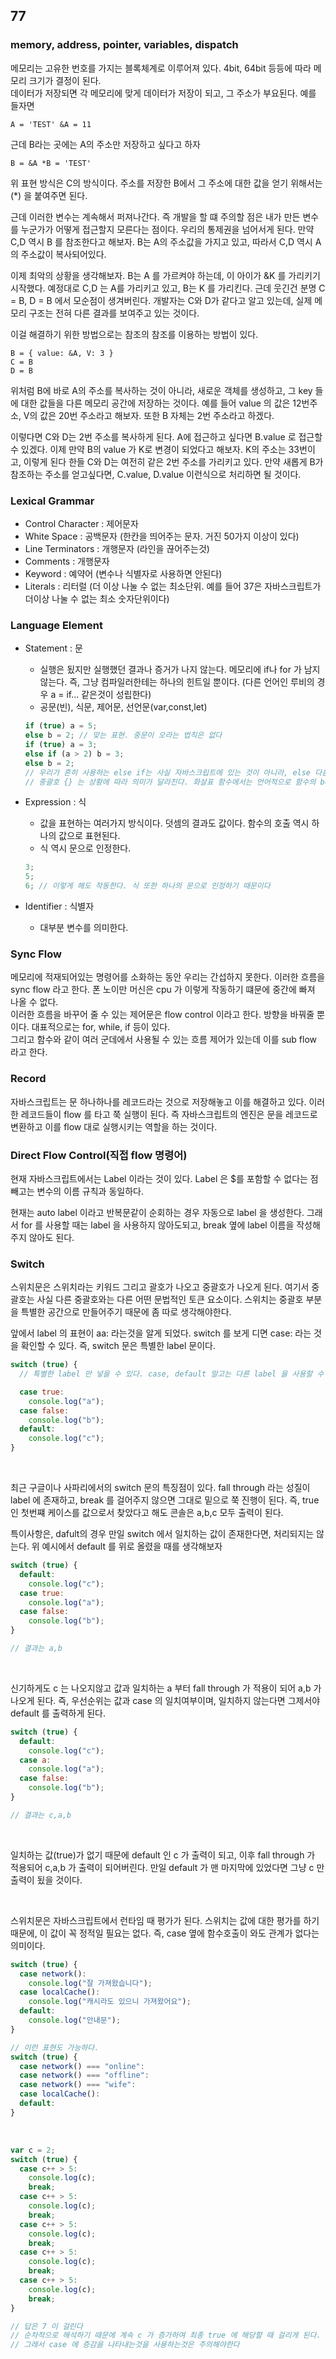 ## 77

### memory, address, pointer, variables, dispatch

메모리는 고유한 번호를 가지는 블록체계로 이루어져 있다. 4bit, 64bit 등등에 따라 메모리 크기가 결정이 된다.
<br />
데이터가 저장되면 각 메모리에 맞게 데이터가 저장이 되고, 그 주소가 부요된다. 예를 들자면

```
A = 'TEST' &A = 11
```

근데 B라는 곳에는 A의 주소만 저장하고 싶다고 하자

```
B = &A *B = 'TEST'
```

위 표현 방식은 C의 방식이다. 주소를 저장한 B에서 그 주소에 대한 값을 얻기 위해서는 (\*) 을 붙여주면 된다.
<br />

근데 이러한 변수는 계속해서 퍼져나간다. 즉 개발을 할 떄 주의할 점은 내가 만든 변수를 누군가가 어떻게 접근할지 모른다는 점이다. 우리의 통제권을 넘어서게 된다. 만약 C,D 역시 B 를 참조한다고 해보자. B는 A의 주소값을 가지고 있고, 따라서 C,D 역시 A의 주소값이 복사되어있다.
<br />

이제 최악의 상황을 생각해보자. B는 A 를 가르켜야 하는데, 이 아이가 &K 를 가리키기 시작했다. 예정대로 C,D 는 A를 가리키고 있고, B는 K 를 가리킨다. 근데 웃긴건 분명 C = B, D = B 에서 모순점이 생겨버린다. 개발자는 C와 D가 같다고 알고 있는데, 실제 메모리 구조는 전혀 다른 결과를 보여주고 있는 것이다.
<br />

이걸 해결하기 위한 방법으로는 참조의 참조를 이용하는 방법이 있다.

```
B = { value: &A, V: 3 }
C = B
D = B

```

위처럼 B에 바로 A의 주소를 복사하는 것이 아니라, 새로운 객체를 생성하고, 그 key 들에 대한 값들을 다른 메모리 공간에 저장하는 것이다. 예를 들어 value 의 값은 12번주소, V의 값은 20번 주소라고 해보자. 또한 B 자체는 2번 주소라고 하겠다.
<br />

이렇다면 C와 D는 2번 주소를 복사하게 된다. A에 접근하고 싶다면 B.value 로 접근할 수 있겠다. 이제 만약 B의 value 가 K로 변경이 되었다고 해보자. K의 주소는 33번이고, 이렇게 된다 한들 C와 D는 여전히 같은 2번 주소를 가리키고 있다. 만약 새롭게 B가 참조하는 주소를 얻고싶다면, C.value, D.value 이런식으로 처리하면 될 것이다.
<br />

### Lexical Grammar

- Control Character : 제어문자
- White Space : 공백문자 (한칸을 띄어주는 문자. 거진 50가지 이상이 있다)
- Line Terminators : 개행문자 (라인을 끊어주는것)
- Comments : 개행문자
- Keyword : 예약어 (변수나 식별자로 사용하면 안된다)
- Literals : 리터럴 (더 이상 나눌 수 없는 최소단위. 예를 들어 37은 자바스크립트가 더이상 나눌 수 없는 최소 숫자단위이다)

### Language Element

- Statement : 문

  - 실행은 됬지만 실행했던 결과나 증거가 나지 않는다. 메모리에 if나 for 가 남지 않는다. 즉, 그냥 컴파일러한테는 하나의 힌트일 뿐이다. (다른 언어인 루비의 경우 a = if... 같은것이 성립한다)
  - 공문(빈), 식문, 제어문, 선언문(var,const,let)

  ```js
  if (true) a = 5;
  else b = 2; // 맞는 표현. 중문이 오라는 법칙은 없다
  if (true) a = 3;
  else if (a > 2) b = 3;
  else b = 2;
  // 우리가 흔히 사용하는 else if는 사실 자바스크립트에 있는 것이 아니라, else 다음 문에 if 문이 오는것 뿐이다.
  // 중괄호 {} 는 상황에 따라 의미가 달라진다. 화살표 함수에서는 언어적으로 함수의 body 를 우선시하여 의미한다
  ```

- Expression : 식

  - 값을 표현하는 여러가지 방식이다. 덧셈의 결과도 값이다. 함수의 호출 역시 하나의 값으로 표현된다.
  - 식 역시 문으로 인정한다.

  ```js
  3;
  5;
  6; // 이렇게 해도 작동한다. 식 또한 하나의 문으로 인정하기 때문이다
  ```

- Identifier : 식별자
  - 대부분 변수를 의미한다.

### Sync Flow

메모리에 적재되어있는 명령어를 소화하는 동안 우리는 간섭하지 못한다. 이러한 흐름을 sync flow 라고 한다. 폰 노이만 머신은 cpu 가 이렇게 작동하기 떄문에 중간에 빠져 나올 수 없다.
<br />
이러한 흐름을 바꾸어 줄 수 있는 제어문은 flow control 이라고 한다. 방향을 바꿔줄 뿐이다. 대표적으로는 for, while, if 등이 있다.
<br />
그리고 함수와 같이 여러 군데에서 사용될 수 있는 흐름 제어가 있는데 이를 sub flow 라고 한다.

### Record

자바스크립트는 문 하나하나를 레코드라는 것으로 저장해놓고 이를 해결하고 있다. 이러한 레코드들이 flow 를 타고 쭉 실행이 된다. 즉 자바스크립트의 엔진은 문을 레코드로 변환하고 이를 flow 대로 실행시키는 역할을 하는 것이다.

### Direct Flow Control(직접 flow 명령어)

현재 자바스크립트에서는 Label 이라는 것이 있다. Label 은 $를 포함할 수 없다는 점 빼고는 변수의 이름 규칙과 동일하다.
<br />

현재는 auto label 이라고 반복문같이 순회하는 경우 자동으로 label 을 생성한다. 그래서 for 를 사용할 때는 label 을 사용하지 않아도되고, break 옆에 label 이름을 작성해주지 않아도 된다.

### Switch

스위치문은 스위치라는 키워드 그리고 괄호가 나오고 중괄호가 나오게 된다. 여기서 중괄호는 사실 다른 중괄호와는 다른 어떤 문법적인 토큰 요소이다. 스위치는 중괄호 부분을 특별한 공간으로 만들어주기 때문에 좀 따로 생각해야한다.
<br />

앞에서 label 의 표현이 aa: 라는것을 알게 되었다. switch 를 보게 디면 case: 라는 것을 확인할 수 있다. 즉, switch 문은 특별한 label 문이다.
<br />

```js
switch (true) {
  // 특별한 label 만 넣을 수 있다. case, default 말고는 다른 label 을 사용할 수 없다.

  case true:
    console.log("a");
  case false:
    console.log("b");
  default:
    console.log("c");
}
```

<br />

최근 구글이나 사파리에서의 switch 문의 특징점이 있다. fall through 라는 성질이 label 에 존재하고, break 를 걸어주지 않으면 그대로 밑으로 쭉 진행이 된다. 즉, true 인 첫번쨰 케이스를 값으로서 찾았다고 해도 콘솔은 a,b,c 모두 출력이 된다. <br />

특이사항은, dafult의 경우 만일 switch 에서 일치하는 값이 존재한다면, 처리되지는 않는다. 위 예시에서 default 를 위로 올렸을 때를 생각해보자
<br />

```js
switch (true) {
  default:
    console.log("c");
  case true:
    console.log("a");
  case false:
    console.log("b");
}

// 결과는 a,b
```

<br />

신기하게도 c 는 나오지않고 값과 일치하는 a 부터 fall through 가 적용이 되어 a,b 가 나오게 된다. 즉, 우선순위는 값과 case 의 일치여부이며, 일치하지 않는다면 그제서야 default 를 출력하게 된다.
<br />

```js
switch (true) {
  default:
    console.log("c");
  case a:
    console.log("a");
  case false:
    console.log("b");
}

// 결과는 c,a,b
```

<br />

일치하는 값(true)가 없기 때문에 default 인 c 가 출력이 되고, 이후 fall through 가 적용되어 c,a,b 가 출력이 되어버린다. 만일 default 가 맨 마지막에 있었다면 그냥 c 만 출력이 됬을 것이다.

<br />

스위치문은 자바스크립트에서 런타임 때 평가가 된다. 스위치는 값에 대한 평가를 하기 때문에, 이 값이 꼭 정적일 필요는 없다. 즉, case 옆에 함수호출이 와도 관계가 없다는 의미이다.
<br />

```js
switch (true) {
  case network():
    console.log("잘 가져왔습니다");
  case localCache():
    console.log("캐시라도 있으니 가져왔어요");
  default:
    console.log("안내문");
}

// 이런 표현도 가능하다.
switch (true) {
  case network() === "online":
  case network() === "offline":
  case network() === "wife":
  case localCache():
  default:
}
```

<br />

```js
var c = 2;
switch (true) {
  case c++ > 5:
    console.log(c);
    break;
  case c++ > 5:
    console.log(c);
    break;
  case c++ > 5:
    console.log(c);
    break;
  case c++ > 5:
    console.log(c);
    break;
  case c++ > 5:
    console.log(c);
    break;
}

// 답은 7 이 걸린다
// 순차적으로 해석하기 때문에 계속 c 가 증가하여 최종 true 에 해당할 때 걸리게 된다.
// 그래서 case 에 증감을 나타내는것을 사용하는것은 주의해야한다
```
